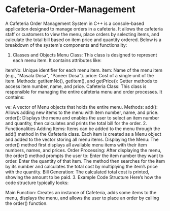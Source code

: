 # Cafeteria-Order-Management
A Cafeteria Order Management System in C++ is a console-based application designed to manage orders in a cafeteria. It allows the cafeteria staff or customers to view the menu, place orders by selecting items, and calculate the total bill based on item price and quantity ordered. Below is a breakdown of the system's components and functionality:

1. Classes and Objects
Menu Class: This class is designed to represent each menu item. It contains attributes like:

itemNo: Unique identifier for each menu item.
item: Name of the menu item (e.g., "Masala Dosa", "Paneer Dosa").
price: Cost of a single unit of the item.
Methods:
getItemNo(), getItem(), and getPrice(): Getter methods to access item number, name, and price.
Cafeteria Class: This class is responsible for managing the entire cafeteria menu and order processes. It contains:

ve: A vector of Menu objects that holds the entire menu.
Methods:
add(): Allows adding new items to the menu with item number, name, and price.
order(): Displays the menu and enables the user to select an item number and quantity, then calculates and prints the total bill for the order.
2. Functionalities
Adding Items: Items can be added to the menu through the add() method in the Cafeteria class. Each item is created as a Menu object and added to the vector storing all menu items.
Displaying the Menu: The order() method first displays all available menu items with their item numbers, names, and prices.
Order Processing: After displaying the menu, the order() method prompts the user to:
Enter the item number they want to order.
Enter the quantity of that item.
The method then searches for the item by its number and calculates the total cost by multiplying the item’s price with the quantity.
Bill Generation: The calculated total cost is printed, showing the amount to be paid.
3. Example Code Structure
Here’s how the code structure typically looks:

Main Function: Creates an instance of Cafeteria, adds some items to the menu, displays the menu, and allows the user to place an order by calling the order() function.
